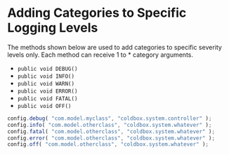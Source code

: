 # Adding Categories to Specific Logging Levels
The methods shown below are used to add categories to specific severity levels only. Each method can receive 1 to * category arguments.

* `public void DEBUG()`
* `public void INFO()`
* `public void WARN()`
* `public void ERROR()`
* `public void FATAL()`
* `public void OFF()`

```javascript
config.debug( "com.model.myclass", "coldbox.system.controller" );
config.info( "com.model.otherclass", "coldbox.system.whatever" );
config.fatal( "com.model.otherclass", "coldbox.system.whatever" );
config.error( "com.model.otherclass", "coldbox.system.whatever" );
config.off( "com.model.otherclass", "coldbox.system.whatever" );
```


